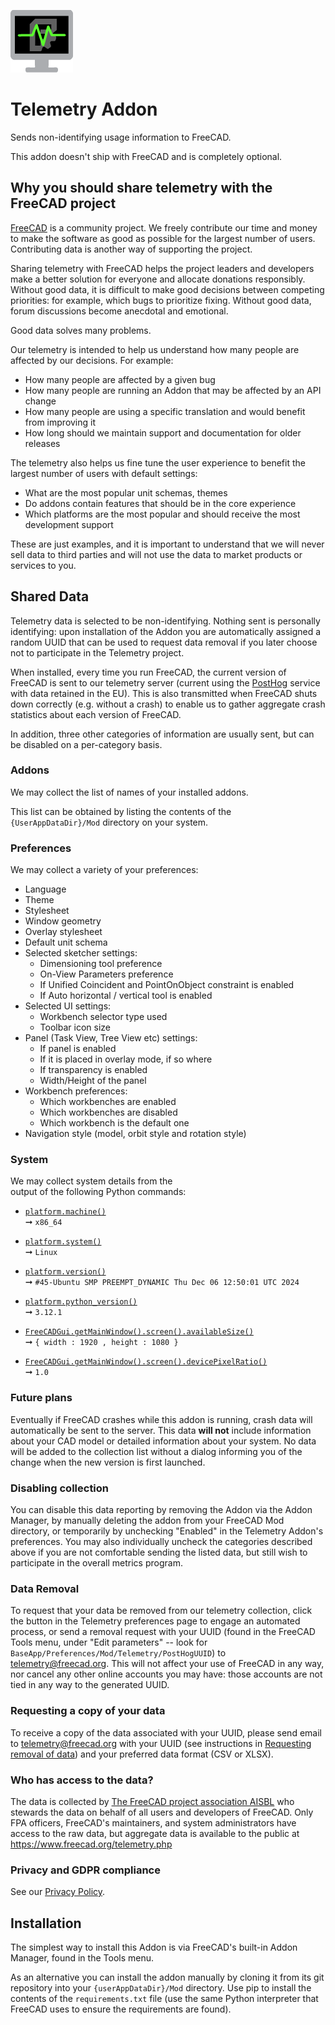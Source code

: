 ![Logo]

# Telemetry Addon

Sends non-identifying usage information to FreeCAD.

This addon doesn't ship with FreeCAD and is completely optional.

## Why you should share telemetry with the FreeCAD project

[FreeCAD] is a community project. We freely contribute our time and money to make the software as good as possible for the largest number of users. Contributing data is another way of supporting the project.

Sharing telemetry with FreeCAD helps the project leaders and developers make a better solution for everyone and allocate
donations responsibly. Without good data, it is difficult to make good decisions between competing priorities: for
example, which bugs to prioritize fixing. Without good data, forum discussions become anecdotal and emotional.

Good data solves many problems.

Our telemetry is intended to help us understand how many people are affected by our decisions. For example:

- How many people are affected by a given bug
- How many people are running an Addon that may be affected by an API change
- How many people are using a specific translation and would benefit from improving it
- How long should we maintain support and documentation for older releases

The telemetry also helps us fine tune the user experience to benefit the largest number of users with default settings:

- What are the most popular unit schemas, themes
- Do addons contain features that should be in the core experience
- Which platforms are the most popular and should receive the most development support

These are just examples, and it is important to understand that we will never sell data to third parties and will not
use the data to market products or services to you.

## Shared Data

Telemetry data is selected to be non-identifying. Nothing sent is personally identifying: upon installation of the
Addon you are automatically assigned a random UUID that can be used to request data removal if you later choose
not to participate in the Telemetry project.

When installed, every time you run FreeCAD, the current version of FreeCAD is sent to our telemetry server
(current using the [PostHog](https://posthog.com) service with data retained in the EU). This is also transmitted when
FreeCAD shuts down correctly (e.g. without a crash) to enable us to gather aggregate crash statistics about each version
of FreeCAD.

In addition, three other categories of information are usually sent, but can be disabled on a per-category basis.

### Addons

We may collect the list of names of your installed addons.

This list can be obtained by listing the  contents of the  
`{UserAppDataDir}/Mod` directory on your system.

### Preferences

We may collect a variety of your preferences:

-   Language
-   Theme
-   Stylesheet
-   Window geometry
-   Overlay stylesheet
-   Default unit schema
-   Selected sketcher settings:
	- Dimensioning tool preference
	- On-View Parameters preference
	- If Unified Coincident and PointOnObject constraint is enabled
	- If Auto horizontal / vertical tool is enabled
-   Selected UI settings:
	- Workbench selector type used
	- Toolbar icon size
-   Panel (Task View, Tree View etc) settings:
	- If panel is enabled
	- If it is placed in overlay mode, if so where
	- If transparency is enabled
	- Width/Height of the panel
-   Workbench preferences:
	- Which workbenches are enabled
	- Which workbenches are disabled
	- Which workbench is the default one
-   Navigation style (model, orbit style and rotation style)

### System

We may collect system details from the  
output of the following Python commands:

-   [`platform.machine()`][Python - Machine]  
    ➞ `x86_64`

-   [`platform.system()`][Python - System]  
    ➞ `Linux`

-   [`platform.version()`][Python - SVersion]  
    ➞ `#45-Ubuntu SMP PREEMPT_DYNAMIC Thu Dec 06 12:50:01 UTC 2024`

-   [`platform.python_version()`][Python - PVersion]  
    ➞ `3.12.1`

-   [`FreeCADGui.getMainWindow().screen().availableSize()`][QT - Size]  
    ➞ `{ width : 1920 , height : 1080 }`

-   [`FreeCADGui.getMainWindow().screen().devicePixelRatio()`][QT - Ratio]  
    ➞ `1.0`

### Future plans

Eventually if FreeCAD crashes while this addon is running, crash data will automatically be sent to the server.
This data **will not** include information about your CAD model or detailed information about your system. No
data will be added to the collection list without a dialog informing you of the change when the new version
is first launched.

### Disabling collection

You can disable this data reporting by removing the Addon via the Addon Manager, by manually deleting the addon
from your FreeCAD Mod directory, or temporarily by unchecking "Enabled" in the Telemetry Addon's preferences. You
may also individually uncheck the categories described above if you are not comfortable sending the listed data, but
still wish to participate in the overall metrics program.

### Data Removal

To request that your data be removed from our telemetry collection, click the button in the Telemetry preferences
page to engage an automated process, or send a removal request with your UUID (found in the FreeCAD Tools menu, under
"Edit parameters" -- look for `BaseApp/Preferences/Mod/Telemetry/PostHogUUID`) to
[telemetry@freecad.org](mailto:telemetry@freecad.org). This will not affect your use of FreeCAD in any way, nor cancel
any other online accounts you may have: those accounts are not tied in any way to the generated UUID.

### Requesting a copy of your data

To receive a copy of the data associated with your UUID, please send email to
[telemetry@freecad.org](mailto:telemetry@freecad.org) with your UUID (see instructions in
[Requesting removal of data](#requesting-removal-of-data)) and your preferred data format (CSV or XLSX).

### Who has access to the data?

The data is collected by [The FreeCAD project association AISBL](https://fpa.freecad.org/) who stewards the data
on behalf of all users and developers of FreeCAD. Only FPA officers, FreeCAD's maintainers, and system administrators
have access to the raw data, but aggregate data is available to the public at https://www.freecad.org/telemetry.php

### Privacy and GDPR compliance

See our [Privacy Policy](PRIVACY_POLICY.md).

## Installation

The simplest way to install this Addon is via FreeCAD's built-in Addon Manager, found in the Tools menu.

As an alternative you can install the addon manually by cloning it from its git repository into your
`{userAppDataDir}/Mod` directory. Use pip to install the contents of the `requirements.txt` file (use the same Python
interpreter that FreeCAD uses to ensure the requirements are found).


[FreeCAD]: https://freecad.org
[Logo]: Resources/icons/TelemetryIcon.png "A heart rate monitor with the FreeCAD logo on it"

[Python - SVersion]: https://docs.python.org/3/library/platform.html#platform.version
[Python - PVersion]: https://docs.python.org/3/library/platform.html#platform.python_version
[Python - Machine]: https://docs.python.org/3/library/platform.html#platform.machine
[Python - System]: https://docs.python.org/3/library/platform.html#platform.system

[QT - Ratio]: https://doc.qt.io/qt-6/qscreen.html#devicePixelRatio-prop
[QT - Size]: https://doc.qt.io/qt-6/qscreen.html#availableSize-prop
